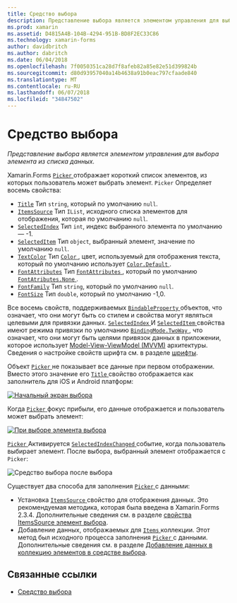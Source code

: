 ```yaml
---
title: Средство выбора
description: Представление выбора является элементом управления для выбора элемента из списка данных.
ms.prod: xamarin
ms.assetid: D4815A4B-104B-4294-951B-BD8F2EC33C86
ms.technology: xamarin-forms
author: davidbritch
ms.author: dabritch
ms.date: 06/04/2018
ms.openlocfilehash: 7f0050351ca28d7f8afeb82a85e82e51d399824b
ms.sourcegitcommit: d80d93957040a14b4638a91b0eac797cfaade840
ms.translationtype: MT
ms.contentlocale: ru-RU
ms.lasthandoff: 06/07/2018
ms.locfileid: "34847502"
---
```

# <a name="picker"></a>Средство выбора

_Представление выбора является элементом управления для выбора элемента из списка данных._

Xamarin.Forms [ `Picker` ](xref:Xamarin.Forms.Picker) отображает короткий список элементов, из которых пользователь может выбрать элемент. `Picker` Определяет восемь свойства:

- [`Title`](xref:Xamarin.Forms.Picker.Title) Тип `string`, который по умолчанию `null`.
- [`ItemsSource`](xref:Xamarin.Forms.Picker.ItemsSource) Тип `IList`, исходного списка элементов для отображения, которая по умолчанию `null`.
- [`SelectedIndex`](xref:Xamarin.Forms.Picker.SelectedIndex) Тип `int`, индекс выбранного элемента по умолчанию — -1.
- [`SelectedItem`](xref:Xamarin.Forms.Picker.SelectedItem) Тип `object`, выбранный элемент, значение по умолчанию `null`.
- [`TextColor`](xref:Xamarin.Forms.Picker.TextColor) Тип [ `Color` ](xref:Xamarin.Forms.Color), цвет, используемый для отображения текста, который по умолчанию использует [ `Color.Default` ](https://developer.xamarin.com/api/property/Xamarin.Forms.Color.Default/).
- [`FontAttributes`](xref:Xamarin.Forms.Picker.FontAttributes) Тип [ `FontAttributes` ](xref:Xamarin.Forms.FontAttributes), который по умолчанию [ `FontAtributes.None` ](xref:Xamarin.Forms.FontAttributes.None).
- [`FontFamily`](xref:Xamarin.Forms.Picker.FontFamily) Тип `string`, который по умолчанию `null`.
- [`FontSize`](xref:Xamarin.Forms.Picker.FontSize) Тип `double`, который по умолчанию -1,0.

Все восемь свойств, поддерживаемых [ `BindableProperty` ](xref:Xamarin.Forms.BindableProperty) объектов, что означает, что они могут быть со стилем и свойства могут являться целевыми для привязки данных. [ `SelectedIndex` ](xref:Xamarin.Forms.Picker.SelectedIndex) И [ `SelectedItem` ](xref:Xamarin.Forms.Picker.SelectedItem) свойства имеют режима привязки по умолчанию [ `BindingMode.TwoWay` ](xref:Xamarin.Forms.BindingMode.TwoWay), что означает, что они могут быть целями привязок данных в приложении, которое использует [Model-View-ViewModel (MVVM)](~/xamarin-forms/enterprise-application-patterns/mvvm.md) архитектуры. Сведения о настройке свойств шрифта см. в разделе [шрифты](~/xamarin-forms/user-interface/text/fonts.md).

Объект [ `Picker` ](https://developer.xamarin.com/api/type/Xamarin.Forms.Picker/) не показывает все данные при первом отображении. Вместо этого значение его [ `Title` ](https://developer.xamarin.com/api/property/Xamarin.Forms.Picker.Title/) свойство отображается как заполнитель для iOS и Android платформ:

[![](images/picker-initial.png "Начальный экран выбора")](images/picker-initial-large.png#lightbox "начальный экран выбора")

Когда [ `Picker` ](https://developer.xamarin.com/api/type/Xamarin.Forms.Picker/) фокус прибыли, его данные отображается и пользователь может выбрать элемент:

[![](images/picker-selection.png "При выборе элемента выбора")](images/picker-selection-large.png#lightbox "при выборе элемента выбора")

[ `Picker` ](xref:Xamarin.Forms.Picker) Активируется [ `SelectedIndexChanged` ](xref:Xamarin.Forms.Picker.SelectedIndexChanged) событие, когда пользователь выбирает элемент. После выбора, выбранный элемент отображается с `Picker`:

![](images/picker-after-selection.png "Средство выбора после выбора")

Существует два способа для заполнения [ `Picker` ](https://developer.xamarin.com/api/type/Xamarin.Forms.Picker/) с данными:

- Установка [ `ItemsSource` ](https://developer.xamarin.com/api/property/Xamarin.Forms.Picker.ItemsSource/) свойство для отображения данных. Это рекомендуемая методика, которая была введена в Xamarin.Forms 2.3.4. Дополнительные сведения см. в разделе [свойства ItemsSource элемент выбора](populating-itemssource.md).
- Добавление данных, отображаемых для [ `Items` ](https://developer.xamarin.com/api/property/Xamarin.Forms.Picker.Items/) коллекции. Этот метод был исходного процесса заполнения [ `Picker` ](https://developer.xamarin.com/api/type/Xamarin.Forms.Picker/) с данными. Дополнительные сведения см. в разделе [Добавление данных в коллекцию элементов в средстве выбора](populating-items.md).

## <a name="related-links"></a>Связанные ссылки

- [Средство выбора](https://developer.xamarin.com/api/type/Xamarin.Forms.Picker/)
